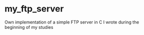 # my_ftp_server

Own implementation of a simple FTP server in C I wrote during the beginning of my studies
